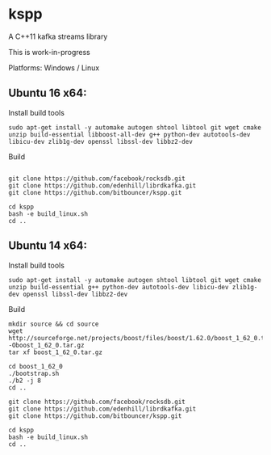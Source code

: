 kspp
=========

A C++11 kafka streams library 

This is work-in-progress


Platforms: Windows / Linux

## Ubuntu 16 x64:

Install build tools
```
sudo apt-get install -y automake autogen shtool libtool git wget cmake unzip build-essential libboost-all-dev g++ python-dev autotools-dev libicu-dev zlib1g-dev openssl libssl-dev libbz2-dev

```
Build
```

git clone https://github.com/facebook/rocksdb.git
git clone https://github.com/edenhill/librdkafka.git
git clone https://github.com/bitbouncer/kspp.git

cd kspp
bash -e build_linux.sh
cd ..
```


## Ubuntu 14 x64:

Install build tools
```
sudo apt-get install -y automake autogen shtool libtool git wget cmake unzip build-essential g++ python-dev autotools-dev libicu-dev zlib1g-dev openssl libssl-dev libbz2-dev

```
Build
```
mkdir source && cd source
wget http://sourceforge.net/projects/boost/files/boost/1.62.0/boost_1_62_0.tar.gz/download -Oboost_1_62_0.tar.gz
tar xf boost_1_62_0.tar.gz

cd boost_1_62_0
./bootstrap.sh
./b2 -j 8
cd ..

git clone https://github.com/facebook/rocksdb.git
git clone https://github.com/edenhill/librdkafka.git
git clone https://github.com/bitbouncer/kspp.git

cd kspp
bash -e build_linux.sh
cd ..
```

 
